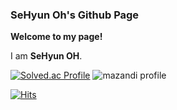### SeHyun Oh's Github Page
**Welcome to my page!**

I am **SeHyun OH**.

[![Solved.ac Profile](http://mazassumnida.wtf/api/v2/generate_badge?boj=a125468937)](https://solved.ac/a125468937/)
![mazandi profile](http://mazandi.herokuapp.com/api?handle=a125468937&theme=warm)

[![Hits](https://hits.seeyoufarm.com/api/count/incr/badge.svg?url=https%3A%2F%2Fgithub.com%2FKumauma&count_bg=%23000000&title_bg=%23000000&icon=unrealengine.svg&icon_color=%23FFFFFF&title=hits&edge_flat=false)](https://hits.seeyoufarm.com)
